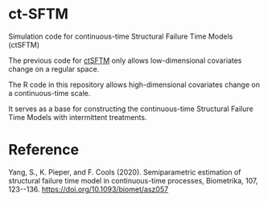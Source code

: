 # ct-SFTM
Simulation code for continuous-time Structural Failure Time Models (ctSFTM)

The previous code for [ctSFTM][id] only allows low-dimensional covariates change on a regular space. 

The R code in this repository allows high-dimensional covariates change on a continuous-time scale.

It serves as a base for constructing the continuous-time Structural Failure Time Models with intermittent treatments.



# Reference
Yang, S., K. Pieper, and F. Cools (2020). Semiparametric estimation of structural failure time model in continuous-time processes, Biometrika, 107, 123--136. https://doi.org/10.1093/biomet/asz057





[id]: https://github.com/shuyang1987/contTimeCausal/blob/master/R/ctSFTM.R "ctSFTM"
